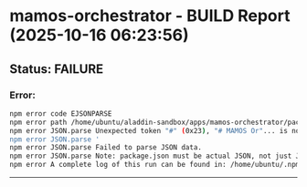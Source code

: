 # mamos-orchestrator - BUILD Report (2025-10-16 06:23:56)

## Status: FAILURE

### Error:
```bash
npm error code EJSONPARSE
npm error path /home/ubuntu/aladdin-sandbox/apps/mamos-orchestrator/package.json
npm error JSON.parse Unexpected token "#" (0x23), "# MAMOS Or"... is not valid JSON while parsing '# MAMOS Orchestrator placeholder
npm error JSON.parse '
npm error JSON.parse Failed to parse JSON data.
npm error JSON.parse Note: package.json must be actual JSON, not just JavaScript.
npm error A complete log of this run can be found in: /home/ubuntu/.npm/_logs/2025-10-16T10_23_56_326Z-debug-0.log

```

---

